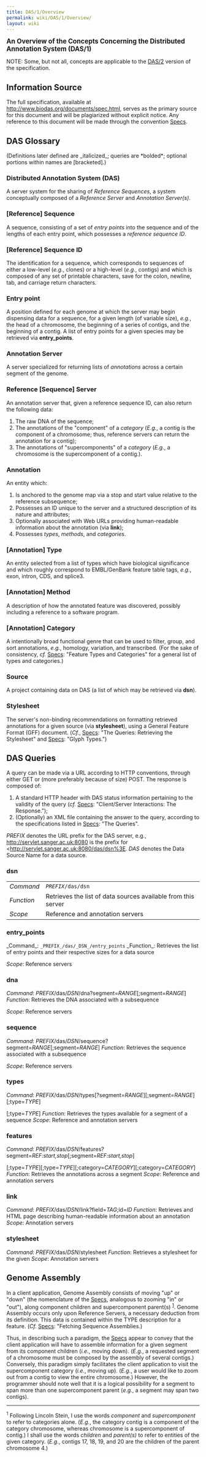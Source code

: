 ```yaml
---
title: DAS/1/Overview
permalink: wiki/DAS/1/Overview/
layout: wiki
---
```


<big>**An Overview of the Concepts Concerning the Distributed Annotation
System (DAS/1)**</big>

NOTE: Some, but not all, concepts are applicable to the
[DAS/2](/wiki/DAS/2 "wikilink") version of the specification.

Information Source
------------------

The full specification, available at
<http://www.biodas.org/documents/spec.html>, serves as the primary
source for this document and will be plagiarized without explicit
notice. Any reference to this document will be made through the
convention <U>Specs</U>.

DAS Glossary
------------

(Definitions later defined are \_italicized\_; queries are \*bolded\*;
optional portions within names are \[bracketed\].)

### Distributed Annotation System (DAS)

A server system for the sharing of <I>Reference Sequences</I>, a
system<I> </I>conceptually composed of a <I>Reference Server </I>and
<I>Annotation Server(s)</I>.

### \[Reference\] Sequence

A sequence, consisting of a set of <I>entry points</I> into the sequence
and of the lengths of each entry point, which possesses a <I>reference
sequence ID</I>.

### \[Reference\] Sequence ID

The identification for a sequence, which corresponds to sequences of
either a low-level (<I>e.g.</I>, clones) or a high-level (<I>e.g.</I>,
contigs) and which is composed of any set of printable characters, save
for the colon, newline, tab, and carriage return characters.

### Entry point

A position defined for each genome at which the server may begin
dispensing data for a sequence, for a given length (of variable size),
<I>e.g.</I>, the head of a chromosome, the beginning of a series of
contigs, and the beginning of a contig. A list of entry points for a
given species may be retrieved via <B>entry\_points</B>.

### Annotation Server

A server specialized for returning lists of <I>annotations </I>across a
certain segment of the genome.

### Reference \[Sequence\] Server

An annotation server that, given a reference sequence ID, can also
return the following data:

1.  The raw DNA of the sequence;
2.  The annotations of the "component" of a <I>category
    </I>(<I>E.g.</I>, a contig is the component of a chromosome; thus,
    reference servers can return the annotation for a contig);
3.  The annotations of "supercomponents" of a <I>category
    </I>(<I>E.g.</I>, a chromosome is the supercomponent of a contig.).

### Annotation

An entity which:

1.  Is anchored to the genome map via a stop and start value relative to
    the reference subsequence;
2.  Possesses an ID unique to the server and a structured description of
    its nature and attributes;
3.  Optionally associated with Web URLs providing human-readable
    information about the annotation (via <B>link</B>);
4.  Possesses <I>types</I>, <I>methods</I>, and <I>categories</I>.

### \[Annotation\] Type

An entity selected from a list of types which have biological
significance and which roughly correspond to EMBL/GenBank feature table
tags, <I>e.g.</I>, exon, intron, CDS, and splice3.

### \[Annotation\] Method

A description of how the annotated feature was discovered, possibly
including a reference to a software program.

### \[Annotation\] Category

A intentionally broad functional genre that can be used to filter,
group, and sort annotations, <I>e.g.</I>, homology, variation, and
transcribed. (For the sake of consistency, <I>cf.</I> <U>Specs</U>:
"Feature Types and Categories" for a general list of types and
categories.)

### Source

A project containing data on DAS (a list of which may be retrieved via
<B>dsn</B>).

### Stylesheet

The server's non-binding recommendations on formatting retrieved
annotations for a given source (via <B>stylesheet</B>), using a General
Feature Format (GFF) document. (<I>Cf.</I>, <U>Specs</U>: "The Queries:
Retrieving the Stylesheet" and <U>Specs</U>: "Glyph Types.")

DAS Queries
-----------

A query can be made via a URL according to HTTP conventions, through
either GET or (more preferably because of size) POST. The response is
composed of:

1.  A standard HTTP header with DAS status information pertaining to the
    validity of the query (<I>cf.</I> <U>Specs</U>: "Client/Server
    Interactions: The Response.");
2.  (Optionally) an XML file containing the answer to the query,
    according to the specifications listed in <U>Specs</U>:
    "The Queries".

*PREFIX* denotes the URL prefix for the DAS server, e.g.,
<http://servlet.sanger.ac.uk:8080> is the prefix for
&lt;<http://servlet.sanger.ac.uk:8080/das/dsn%3E>. *DAS* denotes the
Data Source Name for a data source.

### dsn

|            |                                                               |
|------------|---------------------------------------------------------------|
| *Command*  | *`PREFIX`*`/das/dsn`                                          |
| *Function* | Retrieves the list of data sources available from this server |
| *Scope*    | Reference and annotation servers                              |

### entry\_points

\_Command\_: `_PREFIX_/das/_DSN_/entry_points` \_Function\_: Retrieves
the list of entry points and their respective sizes for a data source

<I>Scope</I>: Reference servers

### dna

<I>Command</I>:
<I>PREFIX</I>/das/<I>DSN</I>/dna?segment=<I>RANGE</I>\[;segment=<I>RANGE</I>\]
<I>Function</I>: Retrieves the DNA associated with a subsequence

<I>Scope</I>: Reference servers

### sequence

<I>Command</I>:
<I>PREFIX</I>/das/<I>DSN</I>/sequence?segment=<I>RANGE</I>\[;segment=<I>RANGE</I>\]
<I>Function</I>: Retrieves the sequence associated with a subsequence

<I>Scope</I>: Reference servers

### types

<I>Command</I>:
<I>PREFIX</I>/das/<I>DSN</I>/types\[?segment=<I>RANGE</I>\]\[;segment=<I>RANGE</I>\]\[;type=<I>TYPE</I>\]

\[;type=<I>TYPE</I>\] <I>Function</I>: Retrieves the types available for
a segment of a sequence <I>Scope</I>: Reference and annotation servers

### features

<I>Command</I>:
<I>PREFIX</I>/das/<I>DSN</I>/features?segment=<I>REF:start,stop</I>\[;segment=<I>REF:start,stop</I>\]

\[;type=<I>TYPE</I>\]\[;type=<I>TYPE</I>\]\[;category=<I>CATEGORY</I>\]\[;category=<I>CATEGORY</I>\]
<I>Function</I>: Retrieves the annotations across a segment
<I>Scope</I>: Reference and annotation servers

### link

<I>Command</I>:
<I>PREFIX</I>/das/<I>DSN</I>/link?field=<I>TAG</I>;id=<I>ID</I>
<I>Function</I>: Retrieves and HTML page describing human-readable
information about an annotation <I>Scope</I>: Annotation servers

### stylesheet

<I>Command</I>: <I>PREFIX</I>/das/<I>DSN</I>/stylesheet <I>Function</I>:
Retrieves a stylesheet for the given <I>Scope</I>: Annotation servers

Genome Assembly
---------------

</B></FONT>

In a client application, Genome Assembly consists of moving "up" or
"down" (the nomenclature of the <U>Specs</U>, analogous to zooming "in"
or "out"), along component children and supercomponent parent(s)
<sup><A HREF="#1">1</A></sup>. Genome Assembly occurs only upon
Reference Servers, a necessary deduction from its definition. This data
is contained within the TYPE description for a feature. (<I>Cf.</I>
<U>Specs</U>: "Fetching Sequence Assemblies.)

Thus, in describing such a paradigm, the <U>Specs</U> appear to convey
that the client application will have to assemble information for a
given segment from its component children (<I>i.e.</I>, moving down).
(<I>E.g.</I>, a requested segment of a chromosome must be composed by
the assembly of several contigs.) Conversely, this paradigm simply
facilitates the client application to visit the supercomponent category
(<I>i.e.</I>, moving up). (<I>E.g.</I>, a user would like to zoom out
from a contig to view the entire chromosome.) However, the programmer
should note well that it is a logical possibility for a segment to span
more than one supercomponent parent (<I>e.g.</I>, a segment may span two
contigs).

<HR>
<A NAME="#1"></A>

<sup>1</sup> Following Lincoln Stein, I use the words <I>component</I>
and <I>supercomponent</I> to refer to categories alone. (<I>E.g.</I>,
the category contig is a component of the category chromosome, whereas
chromosome is a supercomponent of contig.) I shall use the words
<I>children</I> and <I>parent(s)</I> to refer to entities of the given
category. (<I>E.g.</I>, contigs 17, 18, 19, and 20 are the children of
the parent chromosome 4.)
